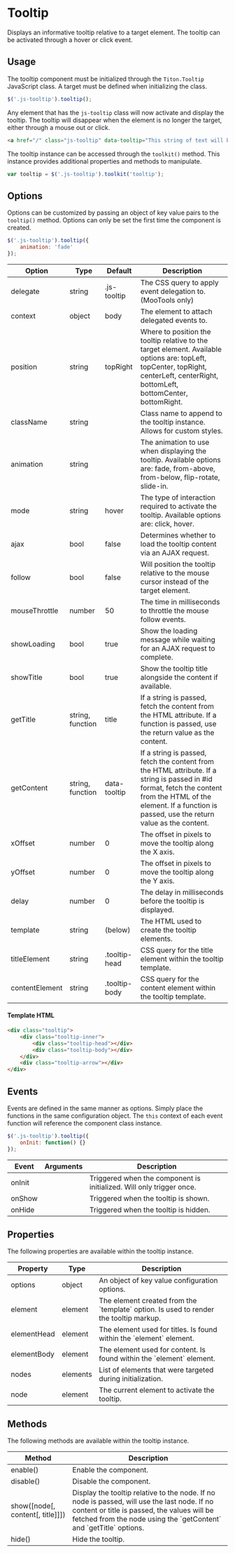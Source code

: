 # Tooltip #

Displays an informative tooltip relative to a target element. The tooltip can be activated through a hover or click event.

## Usage ##

The tooltip component must be initialized through the `Titon.Tooltip` JavaScript class.
A target must be defined when initializing the class.

```javascript
$('.js-tooltip').tooltip();
```

Any element that has the `js-tooltip` class will now activate and display the tooltip.
The tooltip will disappear when the element is no longer the target, either through a mouse out or click.

```html
<a href="/" class="js-tooltip" data-tooltip="This string of text will be displayed in the tooltip.">Help</a>
```

The tooltip instance can be accessed through the `toolkit()` method.
This instance provides additional properties and methods to manipulate.

```javascript
var tooltip = $('.js-tooltip').toolkit('tooltip');
```

## Options ##

Options can be customized by passing an object of key value pairs to the `tooltip()` method.
Options can only be set the first time the component is created.

```javascript
$('.js-tooltip').tooltip({
    animation: 'fade'
});
```

<table class="table">
    <thead>
        <tr>
            <th>Option</th>
            <th>Type</th>
            <th>Default</th>
            <th>Description</th>
        </tr>
    </thead>
    <tbody>
        <tr>
            <td>delegate</td>
            <td>string</td>
            <td>.js-tooltip</td>
            <td>The CSS query to apply event delegation to. (MooTools only)</td>
        </tr>
        <tr>
            <td>context</td>
            <td>object</td>
            <td>body</td>
            <td>The element to attach delegated events to.</td>
        </tr>
        <tr>
            <td>position</td>
            <td>string</td>
            <td>topRight</td>
            <td>Where to position the tooltip relative to the target element. Available options are: topLeft, topCenter, topRight, centerLeft, centerRight, bottomLeft, bottomCenter, bottomRight.</td>
        </tr>
        <tr>
            <td>className</td>
            <td>string</td>
            <td></td>
            <td>Class name to append to the tooltip instance. Allows for custom styles.</td>
        </tr>
        <tr>
            <td>animation</td>
            <td>string</td>
            <td></td>
            <td>The animation to use when displaying the tooltip. Available options are: fade, from-above, from-below, flip-rotate, slide-in.</td>
        </tr>
        <tr>
            <td>mode</td>
            <td>string</td>
            <td>hover</td>
            <td>The type of interaction required to activate the tooltip. Available options are: click, hover.</td>
        </tr>
        <tr>
            <td>ajax</td>
            <td>bool</td>
            <td>false</td>
            <td>Determines whether to load the tooltip content via an AJAX request.</td>
        </tr>
        <tr>
            <td>follow</td>
            <td>bool</td>
            <td>false</td>
            <td>Will position the tooltip relative to the mouse cursor instead of the target element.</td>
        </tr>
        <tr>
            <td>mouseThrottle</td>
            <td>number</td>
            <td>50</td>
            <td>The time in milliseconds to throttle the mouse follow events.</td>
        </tr>
        <tr>
            <td>showLoading</td>
            <td>bool</td>
            <td>true</td>
            <td>Show the loading message while waiting for an AJAX request to complete.</td>
        </tr>
        <tr>
            <td>showTitle</td>
            <td>bool</td>
            <td>true</td>
            <td>Show the tooltip title alongside the content if available.</td>
        </tr>
        <tr>
            <td>getTitle</td>
            <td>string, function</td>
            <td>title</td>
            <td>
                If a string is passed, fetch the content from the HTML attribute.
                If a function is passed, use the return value as the content.
            </td>
        </tr>
        <tr>
            <td>getContent</td>
            <td>string, function</td>
            <td>data-tooltip</td>
            <td>
                If a string is passed, fetch the content from the HTML attribute.
                If a string is passed in #id format, fetch the content from the HTML of the element.
                If a function is passed, use the return value as the content.
            </td>
        </tr>
        <tr>
            <td>xOffset</td>
            <td>number</td>
            <td>0</td>
            <td>The offset in pixels to move the tooltip along the X axis.</td>
        </tr>
        <tr>
            <td>yOffset</td>
            <td>number</td>
            <td>0</td>
            <td>The offset in pixels to move the tooltip along the Y axis.</td>
        </tr>
        <tr>
            <td>delay</td>
            <td>number</td>
            <td>0</td>
            <td>The delay in milliseconds before the tooltip is displayed.</td>
        </tr>
        <tr>
            <td>template</td>
            <td>string</td>
            <td>(below)</td>
            <td>The HTML used to create the tooltip elements.</td>
        </tr>
        <tr>
            <td>titleElement</td>
            <td>string</td>
            <td>.tooltip-head</td>
            <td>CSS query for the title element within the tooltip template.</td>
        </tr>
        <tr>
            <td>contentElement</td>
            <td>string</td>
            <td>.tooltip-body</td>
            <td>CSS query for the content element within the tooltip template.</td>
        </tr>
    </tbody>
</table>

#### Template HTML ####

```html
<div class="tooltip">
    <div class="tooltip-inner">
        <div class="tooltip-head"></div>
        <div class="tooltip-body"></div>
    </div>
    <div class="tooltip-arrow"></div>
</div>
```

## Events ##

Events are defined in the same manner as options. Simply place the functions in the same configuration object.
The `this` context of each event function will reference the component class instance.

```javascript
$('.js-tooltip').tooltip({
    onInit: function() {}
});
```

<table class="table">
    <thead>
        <tr>
            <th>Event</th>
            <th>Arguments</th>
            <th>Description</th>
        </tr>
    </thead>
    <tbody>
        <tr>
            <td>onInit</td>
            <td></td>
            <td>Triggered when the component is initialized. Will only trigger once.</td>
        </tr>
        <tr>
            <td>onShow</td>
            <td></td>
            <td>Triggered when the tooltip is shown.</td>
        </tr>
        <tr>
            <td>onHide</td>
            <td></td>
            <td>Triggered when the tooltip is hidden.</td>
        </tr>
    </tbody>
</table>

## Properties ##

The following properties are available within the tooltip instance.

<table class="table">
    <thead>
        <tr>
            <th>Property</th>
            <th>Type</th>
            <th>Description</th>
        </tr>
    </thead>
    <tbody>
        <tr>
            <td>options</td>
            <td>object</td>
            <td>An object of key value configuration options.</td>
        </tr>
        <tr>
            <td>element</td>
            <td>element</td>
            <td>The element created from the `template` option. Is used to render the tooltip markup.</td>
        </tr>
        <tr>
            <td>elementHead</td>
            <td>element</td>
            <td>The element used for titles. Is found within the `element` element.</td>
        </tr>
        <tr>
            <td>elementBody</td>
            <td>element</td>
            <td>The element used for content. Is found within the `element` element.</td>
        </tr>
        <tr>
            <td>nodes</td>
            <td>elements</td>
            <td>List of elements that were targeted during initialization.</td>
        </tr>
        <tr>
            <td>node</td>
            <td>element</td>
            <td>The current element to activate the tooltip.</td>
        </tr>
    </tbody>
</table>

## Methods ##

The following methods are available within the tooltip instance.

<table class="table">
    <thead>
        <tr>
            <th>Method</th>
            <th>Description</th>
        </tr>
    </thead>
    <tbody>
        <tr>
            <td>enable()</td>
            <td>Enable the component.</td>
        </tr>
        <tr>
            <td>disable()</td>
            <td>Disable the component.</td>
        </tr>
        <tr>
            <td>show([node[, content[, title]]])</td>
            <td>
                Display the tooltip relative to the node. If no node is passed, will use the last node.
                If no content or title is passed, the values will be fetched from the node using the `getContent` and `getTitle` options.
            </td>
        </tr>
        <tr>
            <td>hide()</td>
            <td>Hide the tooltip.</td>
        </tr>
    </tbody>
</table>